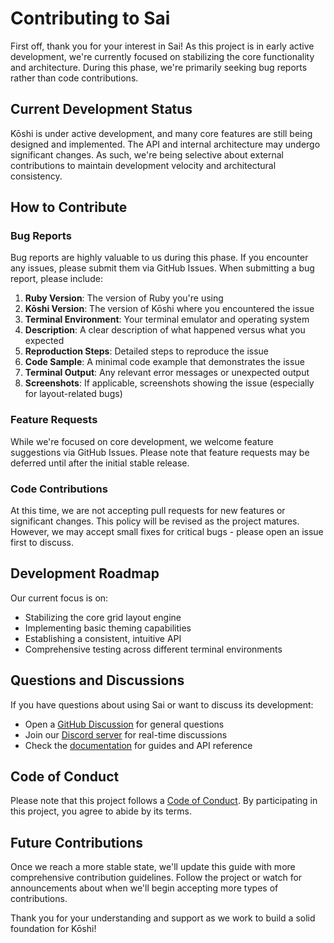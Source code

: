 # Contributing to Sai

First off, thank you for your interest in Sai! As this project is in early active development, we're currently focused
on stabilizing the core functionality and architecture. During this phase, we're primarily seeking bug reports rather
than code contributions.

## Current Development Status

Kōshi is under active development, and many core features are still being designed and implemented. The API and internal
architecture may undergo significant changes. As such, we're being selective about external contributions to maintain
development velocity and architectural consistency.

## How to Contribute

### Bug Reports

Bug reports are highly valuable to us during this phase. If you encounter any issues, please submit them via GitHub
Issues. When submitting a bug report, please include:

1. **Ruby Version**: The version of Ruby you're using
2. **Kōshi Version**: The version of Kōshi where you encountered the issue
3. **Terminal Environment**: Your terminal emulator and operating system
4. **Description**: A clear description of what happened versus what you expected
5. **Reproduction Steps**: Detailed steps to reproduce the issue
6. **Code Sample**: A minimal code example that demonstrates the issue
7. **Terminal Output**: Any relevant error messages or unexpected output
8. **Screenshots**: If applicable, screenshots showing the issue (especially for layout-related bugs)

### Feature Requests

While we're focused on core development, we welcome feature suggestions via GitHub Issues. Please note that feature
requests may be deferred until after the initial stable release.

### Code Contributions

At this time, we are not accepting pull requests for new features or significant changes. This policy will be revised as
the project matures. However, we may accept small fixes for critical bugs - please open an issue first to discuss.

## Development Roadmap

Our current focus is on:
- Stabilizing the core grid layout engine
- Implementing basic theming capabilities
- Establishing a consistent, intuitive API
- Comprehensive testing across different terminal environments

## Questions and Discussions

If you have questions about using Sai or want to discuss its development:
- Open a [GitHub Discussion](https://github.com/aaronmallen/sai/discussions) for general questions
- Join our [Discord server](link-to-discord) for real-time discussions
- Check the [documentation](link-to-docs) for guides and API reference

## Code of Conduct

Please note that this project follows a [Code of Conduct](CODE_OF_CONDUCT.md). By participating in this project, you
agree to abide by its terms.

## Future Contributions

Once we reach a more stable state, we'll update this guide with more comprehensive contribution guidelines. Follow the
project or watch for announcements about when we'll begin accepting more types of contributions.

Thank you for your understanding and support as we work to build a solid foundation for Kōshi!
